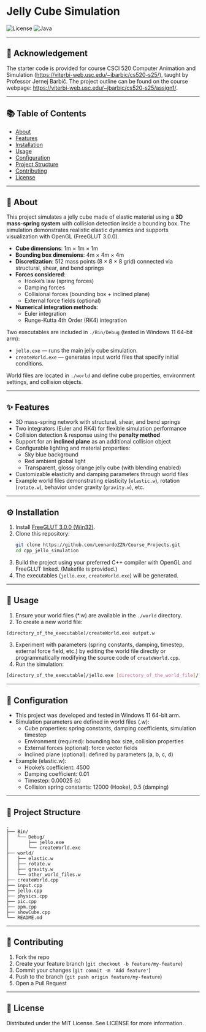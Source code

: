 # Jelly Cube Simulation
![License](https://img.shields.io/badge/license-MIT-blue.svg)
![Java](https://img.shields.io/badge/java-8%2B-orange)

---
## 📢 Acknowledgement
The starter code is provided for course CSCI 520 Computer Animation and Simulation (https://viterbi-web.usc.edu/~jbarbic/cs520-s25/), taught by Professor Jernej Barbič.
The project outline can be found on the course webpage: https://viterbi-web.usc.edu/~jbarbic/cs520-s25/assign1/.

---

## 📚 Table of Contents
- [About](#-about)
- [Features](#-features)
- [Installation](#-installation)
- [Usage](#-usage)
- [Configuration](#-configuration)
- [Project Structure](#-project-structure)
- [Contributing](#-contributing)
- [License](#-license)

---

## 📖 About
This project simulates a jelly cube made of elastic material using a **3D mass-spring system** with collision detection inside a bounding box. The simulation demonstrates realistic elastic dynamics and supports visualization with OpenGL (FreeGLUT 3.0.0).  

- **Cube dimensions**: 1m × 1m × 1m  
- **Bounding box dimensions**: 4m × 4m × 4m  
- **Discretization**: 512 mass points (8 × 8 × 8 grid) connected via structural, shear, and bend springs  
- **Forces considered**:  
  - Hooke’s law (spring forces)  
  - Damping forces  
  - Collisional forces (bounding box + inclined plane)  
  - External force fields (optional)  
- **Numerical integration methods**:  
  - Euler integration  
  - Runge-Kutta 4th Order (RK4) integration  

Two executables are included in `./Bin/Debug` (tested in Windows 11 64-bit arm):  
- `jello.exe` — runs the main jelly cube simulation.  
- `createWorld.exe` — generates input world files that specify initial conditions.  

World files are located in `./world` and define cube properties, environment settings, and collision objects.  

---

## ✨ Features
- 3D mass-spring network with structural, shear, and bend springs  
- Two integrators (Euler and RK4) for flexible simulation performance  
- Collision detection & response using the **penalty method**  
- Support for an **inclined plane** as an additional collision object  
- Configurable lighting and material properties:  
  - Sky blue background  
  - Red ambient global light  
  - Transparent, glossy orange jelly cube (with blending enabled)  
- Customizable elasticity and damping parameters through world files  
- Example world files demonstrating elasticity (`elastic.w`), rotation (`rotate.w`), behavior under gravity (`gravity.w`), etc.

---

## ⚙️ Installation
1. Install [FreeGLUT 3.0.0 (Win32)](http://freeglut.sourceforge.net/).  
2. Clone this repository:  
   ```bash
   git clone https://github.com/LeonardoZZN/Course_Projects.git
   cd cpp_jello_simulation
   ```
3. Build the project using your preferred C++ compiler with OpenGL and FreeGLUT linked. (Makefile is provided.)
4. The executables (`jello.exe`, `createWorld.exe`) will be generated.

---

## 🚀 Usage
1. Ensure your world files (*.w) are available in the `./world` directory.
2. To create a new world file:
```bash
[directory_of_the_executable]/createWorld.exe output.w
```
3. Experiment with parameters (spring constants, damping, timestep, external force field, etc.) by editing the world file directly or programmatically modifying the source code of `createWorld.cpp`.
4.  Run the simulation:
```bash
[directory_of_the_executable]/jello.exe [directory_of_the_world_file]/[.w file]
```

---

## 🔧 Configuration
- This project was developed and tested in Windows 11 64-bit arm.
- Simulation parameters are defined in world files (.w):
  - Cube properties: spring constants, damping coefficients, simulation timestep
  - Environment (required): bounding box size, collision properties
  - External forces (optional): force vector fields
  - Inclined plane (optional): defined by parameters (a, b, c, d)
- Example (elastic.w):
  - Hooke’s coefficient: 4500
  - Damping coefficient: 0.01
  - Timestep: 0.00025 (s)
  - Collision spring constants: 12000 (Hooke), 0.5 (damping)

---

## 📂 Project Structure
```pgsql
.
├── Bin/
│   └── Debug/
│       ├── jello.exe
│       └── createWorld.exe
├── world/
│   ├── elastic.w
│   ├── rotate.w
│   ├── gravity.w
│   └── other_world_files.w
├── createWorld.cpp
├── input.cpp
├── jello.cpp
├── physics.cpp
├── pic.cpp
├── ppm.cpp
├── showCube.cpp
└── README.md
```

---

## 🤝 Contributing
1. Fork the repo
2. Create your feature branch (`git checkout -b feature/my-feature`)
3. Commit your changes (`git commit -m 'Add feature'`)
4. Push to the branch (`git push origin feature/my-feature`)
5. Open a Pull Request

---

## 📜 License
Distributed under the MIT License. See LICENSE for more information.
